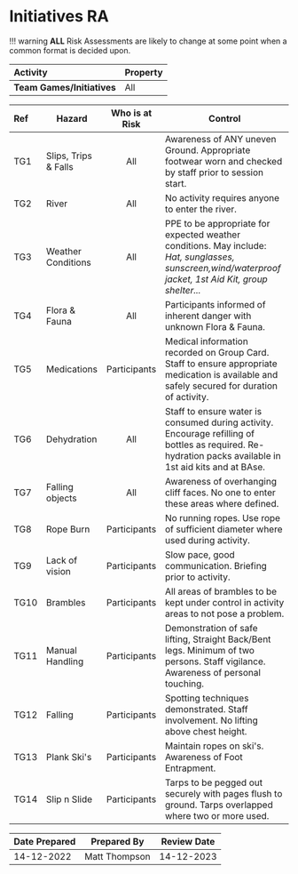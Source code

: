 # Initiatives RA

!!! warning
    **ALL** Risk Assessments are likely to change at some point when a common format is decided upon.

| **Activity**               | **Property** |
|:-------------------------- |:------------ |
| **Team Games/Initiatives** | All          |

| **Ref** | **Hazard**           | **Who is at Risk** | **Control**                                                                                                                                              |
|:------- | -------------------- |:------------------:| -------------------------------------------------------------------------------------------------------------------------------------------------------- |
| TG1     | Slips, Trips & Falls |        All         | Awareness of ANY uneven Ground. Appropriate footwear worn and checked by staff prior to session start.                                                   |
| TG2     | River                |        All         | No activity requires anyone to enter the river.                                                                                                          |
| TG3     | Weather Conditions   |        All         | PPE to be appropriate for expected weather conditions. May include: *Hat, sunglasses, sunscreen,wind/waterproof jacket, 1st Aid Kit, group shelter...*   |
| TG4     | Flora & Fauna        |        All         | Participants informed of inherent danger with unknown Flora & Fauna.                                                                                     |
| TG5     | Medications          |    Participants    | Medical information recorded on Group Card. Staff to ensure appropriate medication is available and safely secured for duration of activity.             |
| TG6     | Dehydration          |        All         | Staff to ensure water is consumed during activity. Encourage refilling of bottles as required. Re-hydration packs available in 1st aid kits and at BAse. |
| TG7     | Falling objects      |        All         | Awareness of overhanging cliff faces. No one to enter these areas where defined.                                                                         |
| TG8     | Rope Burn            |    Participants    | No running ropes. Use rope of sufficient diameter where used during activity.                                                                            |
| TG9     | Lack of vision       |    Participants    | Slow pace, good communication. Briefing prior to activity.                                                                                               |
| TG10    | Brambles             |    Participants    | All areas of brambles to be kept under control in activity areas to not pose a problem.                                                                  |
| TG11    | Manual Handling      |    Participants    | Demonstration of safe lifting, Straight Back/Bent legs. Minimum of two persons. Staff vigilance. Awareness of personal touching.                         |
| TG12    | Falling              |    Participants    | Spotting techniques demonstrated. Staff involvement. No lifting above chest height.                                                                      |
| TG13    | Plank Ski's          |    Participants    | Maintain ropes on ski's. Awareness of Foot Entrapment.                                                                                                   |
| TG14    | Slip n Slide         |    Participants    | Tarps to be pegged out securely with pages flush to ground. Tarps overlapped where two or more used.                                                     |

| **Date Prepared** | **Prepared By** | **Review Date** |
| ----------------- | --------------- | --------------- |
| 14-12-2022        | Matt Thompson   | 14-12-2023      |                                                                                                                                                         |
